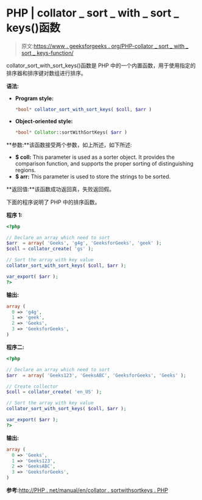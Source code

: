 # PHP | collator _ sort _ with _ sort _ keys()函数

> 原文:[https://www . geeksforgeeks . org/PHP-collator _ sort _ with _ sort _ keys-function/](https://www.geeksforgeeks.org/php-collator_sort_with_sort_keys-function/)

collator_sort_with_sort_keys()函数是 PHP 中的一个内置函数，用于使用指定的排序器和排序键对数组进行排序。

**语法:**

*   **Program style:**

    ```php
    *bool* collator_sort_with_sort_keys( $coll, $arr )
    ```

*   **Object-oriented style:**

    ```php
    *bool* Collator::sortWithSortKeys( $arr )
    ```

**参数:**该函数接受两个参数，如上所述，如下所述:

*   **$ coll:** This parameter is used as a sorter object. It provides the comparison function, and supports the proper sorting of distinguishing regions.
*   **$ arr:** This parameter is used to store the strings to be sorted.

**返回值:**该函数成功返回真，失败返回假。

下面的程序说明了 PHP 中的排序函数。

**程序 1:**

```php
<?php

// Declare an array which need to sort
$arr  = array( 'Geeks', 'g4g', 'GeeksforGeeks', 'geek' );
$coll = collator_create( 'gs' );

// Sort the array with key value
collator_sort_with_sort_keys( $coll, $arr );

var_export( $arr );
?>
```

**输出:**

```php
array (
  0 => 'g4g',
  1 => 'geek',
  2 => 'Geeks',
  3 => 'GeeksforGeeks',
)

```

**程序二:**

```php
<?php

// Declare an array which need to sort
$arr  = array( 'Geeks123', 'GeeksABC', 'GeeksforGeeks', 'Geeks' );

// Create collector
$coll = collator_create( 'en_US' );

// Sort the array with key value
collator_sort_with_sort_keys( $coll, $arr );

var_export( $arr );
?>
```

**输出:**

```php
array (
  0 => 'Geeks',
  1 => 'Geeks123',
  2 => 'GeeksABC',
  3 => 'GeeksforGeeks',
)

```

**参考:**[http://PHP . net/manual/en/collator . sortwithsortkeys . PHP](http://php.net/manual/en/collator.sortwithsortkeys.php)